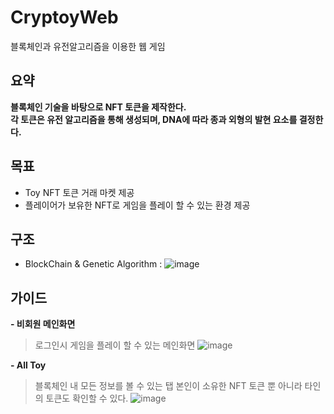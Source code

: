 # CryptoyWeb
블록체인과 유전알고리즘을 이용한 웹 게임   

## 요약
**블록체인 기술을 바탕으로 NFT 토큰을 제작한다.   
각 토큰은 유전 알고리즘을 통해 생성되며, DNA에 따라 종과 외형의 발현 요소를 결정한다.**

## 목표
- Toy NFT 토큰 거래 마켓 제공
- 플레이어가 보유한 NFT로 게임을 플레이 할 수 있는 환경 제공

## 구조
- BlockChain & Genetic Algorithm : 
![image](https://user-images.githubusercontent.com/29244603/125054425-27819800-e0e1-11eb-94ce-2b80eb5bcf1f.png)   

## 가이드
**- 비회원 메인화면**
> 로그인시 게임을 플레이 할 수 있는 메인화면
![image](https://user-images.githubusercontent.com/29244603/125058952-c14b4400-e0e5-11eb-9ca3-784bbffd6735.png)   

**- All Toy**
> 블록체인 내 모든 정보를 볼 수 있는 탭
> 본인이 소유한 NFT 토큰 뿐 아니라 타인의 토큰도 확인할 수 있다.
![image](https://user-images.githubusercontent.com/29244603/125059154-fbb4e100-e0e5-11eb-8319-e655ae91a31e.png)


